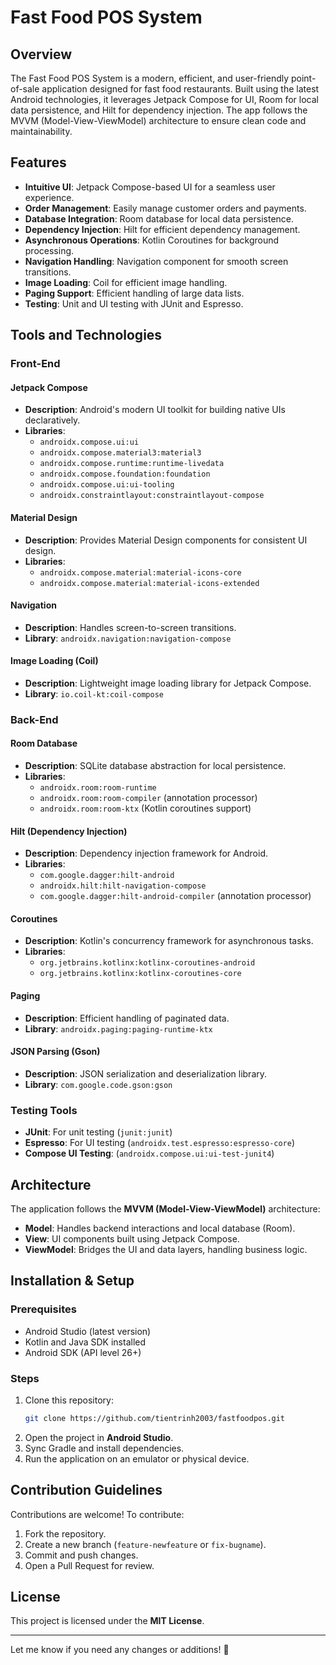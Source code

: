 # Fast Food POS System

## Overview

The Fast Food POS System is a modern, efficient, and user-friendly point-of-sale application designed for fast food restaurants. Built using the latest Android technologies, it leverages Jetpack Compose for UI, Room for local data persistence, and Hilt for dependency injection. The app follows the MVVM (Model-View-ViewModel) architecture to ensure clean code and maintainability.

## Features

- **Intuitive UI**: Jetpack Compose-based UI for a seamless user experience.
- **Order Management**: Easily manage customer orders and payments.
- **Database Integration**: Room database for local data persistence.
- **Dependency Injection**: Hilt for efficient dependency management.
- **Asynchronous Operations**: Kotlin Coroutines for background processing.
- **Navigation Handling**: Navigation component for smooth screen transitions.
- **Image Loading**: Coil for efficient image handling.
- **Paging Support**: Efficient handling of large data lists.
- **Testing**: Unit and UI testing with JUnit and Espresso.

## Tools and Technologies

### Front-End

#### Jetpack Compose

- **Description**: Android's modern UI toolkit for building native UIs declaratively.
- **Libraries**:
  - `androidx.compose.ui:ui`
  - `androidx.compose.material3:material3`
  - `androidx.compose.runtime:runtime-livedata`
  - `androidx.compose.foundation:foundation`
  - `androidx.compose.ui:ui-tooling`
  - `androidx.constraintlayout:constraintlayout-compose`

#### Material Design

- **Description**: Provides Material Design components for consistent UI design.
- **Libraries**:
  - `androidx.compose.material:material-icons-core`
  - `androidx.compose.material:material-icons-extended`

#### Navigation

- **Description**: Handles screen-to-screen transitions.
- **Library**: `androidx.navigation:navigation-compose`

#### Image Loading (Coil)

- **Description**: Lightweight image loading library for Jetpack Compose.
- **Library**: `io.coil-kt:coil-compose`

### Back-End

#### Room Database

- **Description**: SQLite database abstraction for local persistence.
- **Libraries**:
  - `androidx.room:room-runtime`
  - `androidx.room:room-compiler` (annotation processor)
  - `androidx.room:room-ktx` (Kotlin coroutines support)

#### Hilt (Dependency Injection)

- **Description**: Dependency injection framework for Android.
- **Libraries**:
  - `com.google.dagger:hilt-android`
  - `androidx.hilt:hilt-navigation-compose`
  - `com.google.dagger:hilt-android-compiler` (annotation processor)

#### Coroutines

- **Description**: Kotlin's concurrency framework for asynchronous tasks.
- **Libraries**:
  - `org.jetbrains.kotlinx:kotlinx-coroutines-android`
  - `org.jetbrains.kotlinx:kotlinx-coroutines-core`

#### Paging

- **Description**: Efficient handling of paginated data.
- **Library**: `androidx.paging:paging-runtime-ktx`

#### JSON Parsing (Gson)

- **Description**: JSON serialization and deserialization library.
- **Library**: `com.google.code.gson:gson`

### Testing Tools

- **JUnit**: For unit testing (`junit:junit`)
- **Espresso**: For UI testing (`androidx.test.espresso:espresso-core`)
- **Compose UI Testing**: (`androidx.compose.ui:ui-test-junit4`)

## Architecture

The application follows the **MVVM (Model-View-ViewModel)** architecture:

- **Model**: Handles backend interactions and local database (Room).
- **View**: UI components built using Jetpack Compose.
- **ViewModel**: Bridges the UI and data layers, handling business logic.

## Installation & Setup

### Prerequisites

- Android Studio (latest version)
- Kotlin and Java SDK installed
- Android SDK (API level 26+)

### Steps

1. Clone this repository:
   ```sh
   git clone https://github.com/tientrinh2003/fastfoodpos.git
   ```
2. Open the project in **Android Studio**.
3. Sync Gradle and install dependencies.
4. Run the application on an emulator or physical device.

## Contribution Guidelines

Contributions are welcome! To contribute:

1. Fork the repository.
2. Create a new branch (`feature-newfeature` or `fix-bugname`).
3. Commit and push changes.
4. Open a Pull Request for review.

## License

This project is licensed under the **MIT License**.

---

Let me know if you need any changes or additions! 🚀

